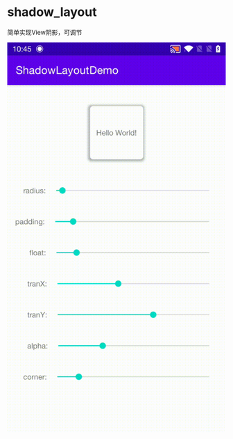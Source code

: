 # shadow_layout
简单实现View阴影，可调节

![image](https://github.com/blackfrogxxoo/shadow_layout/blob/master/oooooo.gif)
